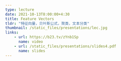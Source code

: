 ```yaml
---
type: lecture
date: 2021-10-13T8:00:00+4:30
title: Feature Vectors
tldr: "特征向量，贝叶斯公式，聚类，文本分类"
thumbnail: /static_files/presentations/lec.jpg
links: 
    - url: https://b23.tv/zYnb1Sp
      name: video
    - url: /static_files/presentations/slides4.pdf
      name: slides
---
```

